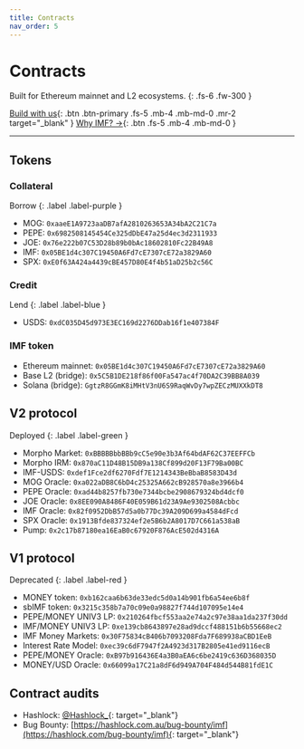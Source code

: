 ```yaml
---
title: Contracts
nav_order: 5
---
```


# Contracts

Built for Ethereum mainnet and L2 ecosystems. 
{: .fs-6 .fw-300 }

[Build with us](https://imf.bz){: .btn .btn-primary .fs-5 .mb-4 .mb-md-0 .mr-2 target="_blank" }
[Why IMF? →](/docs/why-imf.html){: .btn .fs-5 .mb-4 .mb-md-0 }

---

## Tokens

### Collateral

Borrow
{: .label .label-purple }

- MOG: `0xaaeE1A9723aaDB7afA2810263653A34bA2C21C7a`
- PEPE: `0x6982508145454Ce325dDbE47a25d4ec3d2311933`
- JOE: `0x76e222b07C53D28b89b0bAc18602810Fc22B49A8`
- IMF: `0x05BE1d4c307C19450A6Fd7cE7307cE72a3829A60`
- SPX: `0xE0f63A424a4439cBE457D80E4f4b51aD25b2c56C`

### Credit

Lend
{: .label .label-blue }

- USDS: `0xdC035D45d973E3EC169d2276DDab16f1e407384F`

### IMF token

- Ethereum mainnet: `0x05BE1d4c307C19450A6Fd7cE7307cE72a3829A60`
- Base L2 (bridge): `0x5C5B1DE218f86f00Fa547ac4f70DA2C39BB8A039`
- Solana (bridge): `GgtzR8GGmK8iMHtV3nU6S9RaqWvDy7wpZECzMUXXkDT8`

## V2 protocol 

Deployed
{: .label .label-green }

- Morpho Market: `0xBBBBBbbBBb9cC5e90e3b3Af64bdAF62C37EEFFCb`
- Morpho IRM: `0x870aC11D48B15DB9a138Cf899d20F13F79Ba00BC`
- IMF-USDS: `0xdef1Fce2df6270Fdf7E1214343BeBbaB8583D43d`
- MOG Oracle: `0xa022aDB8C6bD4c25325A662cB928570a8e3966b4`
- PEPE Oracle: `0xad44b8257fb730e7344bcbe2908679324bd4dcf0`
- JOE Oracle: `0x8EE090A8486F40E059B61d23A9Ae9302508Acbbc`
- IMF Oracle: `0x82f0952DbB57d5a0b77Dc39A209D699a4584dFcd`
- SPX Oracle: `0x1913Bfde837324ef2e5B6b2A8017D7C661a538aB`
- Pump: `0x2c17b87180ea16EaB0c67920F876AcE502d4316A` 

## V1 protocol 

Deprecated
{: .label .label-red }

- MONEY token: `0xb162caa6b63de33edc5d0a14b901fb6a54ee6b8f`
- sbIMF token: `0x3215c358b7a70c09e0a98827f744d107095e14e4`
- PEPE/MONEY UNIV3 LP: `0x210264fbcf553aa2e74a2c97e38aa1da237f30dd`
- IMF/MONEY UNIV3 LP: `0xe139cb8643897e28ad9dccf488151b6b55668ec2`
- IMF Money Markets: `0x30F75834cB406b7093208Fda7F689938aCBD1EeB`
- Interest Rate Model: `0xec39c6dF7947f2A4923d317B2805e41ed9116ecB`
- PEPE/MONEY Oracle: `0xB97b916436E4a3B0aEA6c6be2419c636D368035D`
- MONEY/USD Oracle: `0x66099a17C21a8dF6d949A704F484d544B81fdE1C`

## Contract audits

- Hashlock: [@Hashlock_](https://x.com/Hashlock_){: target="_blank"} 
- Bug Bounty: [https://hashlock.com.au/bug-bounty/imf](https://hashlock.com/bug-bounty/imf){: target="_blank"} 